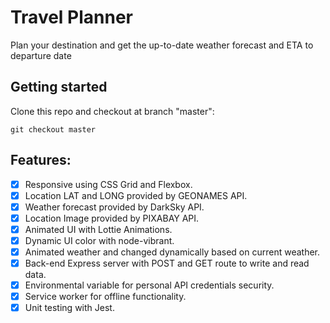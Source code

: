 # Travel Planner
Plan your destination and get the up-to-date weather forecast and ETA to departure date
## Getting started
Clone this repo and checkout at branch "master":
```
git checkout master
```
## Features:
- [X] Responsive using CSS Grid and Flexbox.
- [X] Location LAT and LONG provided by GEONAMES API.
- [X] Weather forecast provided by DarkSky API. 
- [X] Location Image provided by PIXABAY API.
- [X] Animated UI with Lottie Animations.
- [X] Dynamic UI color with node-vibrant.
- [X] Animated weather and changed dynamically based on current weather.
- [X] Back-end Express server with POST and GET route to write and read data.
- [X] Environmental variable for personal API credentials security.
- [X] Service worker for offline functionality. 
- [X] Unit testing with Jest.
